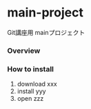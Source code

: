 # main-project
Git講座用 mainプロジェクト

### Overview


### How to install
1. download xxx
2. install yyy
3. open zzz